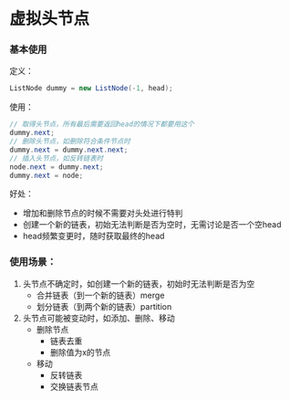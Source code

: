 # 虚拟头节点



### 基本使用

定义：

```java
ListNode dummy = new ListNode(-1, head);
```



使用：

```java
// 取得头节点，所有最后需要返回head的情况下都要用这个
dummy.next;
// 删除头节点，如删除符合条件节点时
dummy.next = dummy.next.next;
// 插入头节点，如反转链表时
node.next = dummy.next;
dummy.next = node;
```



好处：

- 增加和删除节点的时候不需要对头处进行特判
- 创建一个新的链表，初始无法判断是否为空时，无需讨论是否一个空head
- head频繁变更时，随时获取最终的head



### 使用场景：

1. 头节点不确定时，如创建一个新的链表，初始时无法判断是否为空
   - 合并链表（到一个新的链表）merge
   - 划分链表（到两个新的链表）partition
2. 头节点可能被变动时，如添加、删除、移动
   - 删除节点
     - 链表去重
     - 删除值为x的节点
   - 移动
     - 反转链表
     - 交换链表节点



